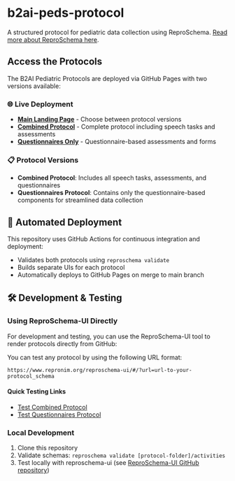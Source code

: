 # b2ai-peds-protocol

A structured protocol for pediatric data collection using ReproSchema. [Read more about ReproSchema here](https://www.repronim.org/reproschema/).

## Access the Protocols

The B2AI Pediatric Protocols are deployed via GitHub Pages with two versions available:

### 🌐 Live Deployment

* **[Main Landing Page](https://kind-lab.github.io/b2ai-peds-protocol/)** - Choose between protocol versions
* **[Combined Protocol](https://kind-lab.github.io/b2ai-peds-protocol/combined/)** - Complete protocol including speech tasks and assessments  
* **[Questionnaires Only](https://kind-lab.github.io/b2ai-peds-protocol/questionnaires/)** - Questionnaire-based assessments and forms

### 📋 Protocol Versions

- **Combined Protocol**: Includes all speech tasks, assessments, and questionnaires
- **Questionnaires Protocol**: Contains only the questionnaire-based components for streamlined data collection

## 🚀 Automated Deployment

This repository uses GitHub Actions for continuous integration and deployment:
- Validates both protocols using `reproschema validate`
- Builds separate UIs for each protocol
- Automatically deploys to GitHub Pages on merge to main branch



## 🛠️ Development & Testing

### Using ReproSchema-UI Directly

For development and testing, you can use the ReproSchema-UI tool to render protocols directly from GitHub:

You can test any protocol by using the following URL format:
```
https://www.repronim.org/reproschema-ui/#/?url=url-to-your-protocol_schema
```

#### Quick Testing Links
* [Test Combined Protocol](https://www.repronim.org/reproschema-ui/#/activities/0?url=https://raw.githubusercontent.com/kind-lab/b2ai-peds-protocol/main/peds-protocol-combined/peds-protocol/peds-protocol)
* [Test Questionnaires Protocol](https://www.repronim.org/reproschema-ui/#/activities/0?url=https://raw.githubusercontent.com/kind-lab/b2ai-peds-protocol/main/peds-protocol-questionnaires/peds-protocol/peds-protocol)

### Local Development

1. Clone this repository
2. Validate schemas: `reproschema validate [protocol-folder]/activities`
3. Test locally with reproschema-ui (see [ReproSchema-UI GitHub repository](https://github.com/ReproNim/reproschema-ui))
